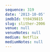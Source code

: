 ```yaml
---
sequence: 319
date: '2013-10-05'
imdbId: tt0439815
slug: slither-2006
venue: null
venueNotes: null
medium: Netflix
mediumNotes: null
---
```


